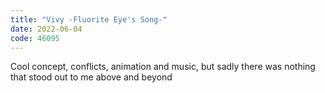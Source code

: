 ```yaml
---
title: "Vivy -Fluorite Eye's Song-"
date: 2022-06-04
code: 46095
---
```

Cool concept, conflicts, animation and music, but sadly there was nothing that stood out to me above and beyond